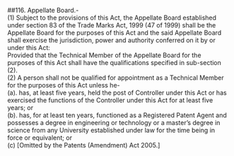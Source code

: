##116. Appellate Board.-  
(1) Subject to the provisions of this Act, the Appellate Board established under section 83 of the Trade Marks Act, 1999 (47 of 1999) shall be the Appellate Board for the purposes of this Act and the said Appellate Board shall exercise the jurisdiction, power and authority conferred on it by or under this Act:  
Provided that the Technical Member of the Appellate Board for the purposes of this Act shall have the qualifications specified in sub-section (2).  
(2) A person shall not be qualified for appointment as a Technical Member for the purposes of this Act unless he-  
(a). has, at least five years, held the post of Controller under this Act or has exercised the functions of the Controller under this Act for at least five years; or  
(b). has, for at least ten years, functioned as a Registered Patent Agent and possesses a degree in engineering or technology or a master’s degree in science from any University established under law for the time being in force or equivalent; or  
(c)   [Omitted by the Patents (Amendment) Act 2005.]
